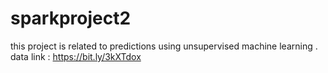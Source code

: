 # sparkproject2
this project is related to predictions using unsupervised machine learning .
data link : https://bit.ly/3kXTdox
